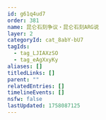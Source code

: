 ```yaml
---
id: g61q4ud7
order: 381
name: 昆仑石刻争议・昆仑石刻ARG说
layer: 2
categoryId: cat_8abY-bU7
tagIds:
  - tag_LJIAXzSO
  - tag_eAgXxyKy
aliases: []
titledLinks: []
parent: ""
relatedEntries: []
timelineEvents: []
nsfw: false
lastUpdated: 1758087125
---
```


